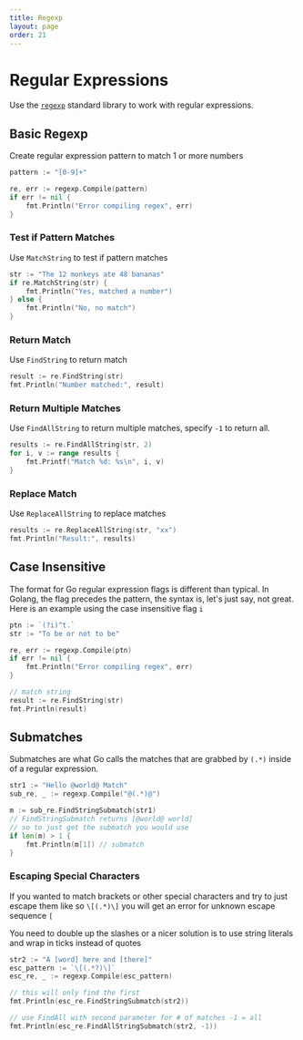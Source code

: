```yaml
---
title: Regexp
layout: page
order: 21
---
```


# Regular Expressions

Use the [`regexp`](http://golang.org/pkg/regexp/) standard library to work with regular expressions.


## Basic Regexp

Create regular expression pattern to match 1 or more numbers

```go
pattern := "[0-9]+"

re, err := regexp.Compile(pattern)
if err != nil {
	fmt.Println("Error compiling regex", err)
}
```

### Test if Pattern Matches

Use `MatchString` to test if pattern matches

```go
str := "The 12 monkeys ate 48 bananas"
if re.MatchString(str) {
	fmt.Println("Yes, matched a number")
} else {
	fmt.Println("No, no match")
}
```

### Return Match

Use `FindString` to return match

```go
result := re.FindString(str)
fmt.Println("Number matched:", result)
```

### Return Multiple Matches

Use `FindAllString` to return multiple matches, specify `-1` to return all.

```go
results := re.FindAllString(str, 2)
for i, v := range results {
	fmt.Printf("Match %d: %s\n", i, v)
}
```

### Replace Match

Use `ReplaceAllString` to replace matches

```go
results := re.ReplaceAllString(str, "xx")
fmt.Println("Result:", results)
```

## Case Insensitive

The format for Go regular expression flags is different than typical. In Golang, the flag precedes the pattern, the syntax is, let's just say, not great. Here is an example using the case insensitive flag `i`

```go
ptn := `(?i)^t.`
str := "To be or not to be"

re, err := regexp.Compile(ptn)
if err != nil {
	fmt.Println("Error compiling regex", err)
}

// match string
result := re.FindString(str)
fmt.Println(result)
```

## Submatches

Submatches are what Go calls the matches that are grabbed by `(.*)` inside of a regular expression.

```go
str1 := "Hello @world@ Match"
sub_re, _ := regexp.Compile("@(.*)@")

m := sub_re.FindStringSubmatch(str1)
// FindStringSubmatch returns [@world@ world]
// so to just get the submatch you would use
if len(m) > 1 {
	fmt.Println(m[1]) // submatch
}
```

### Escaping Special Characters

If you wanted to match brackets or other special characters and try to just escape them like so `\[(.*)\]` you will get an error for unknown escape sequence `[`

You need to double up the slashes or a nicer solution is to use string literals and wrap in ticks instead of quotes

```go
str2 := "A [word] here and [there]"
esc_pattern := `\[(.*?)\]`
esc_re, _ := regexp.Compile(esc_pattern)

// this will only find the first
fmt.Println(esc_re.FindStringSubmatch(str2))

// use FindAll with second parameter for # of matches -1 = all
fmt.Println(esc_re.FindAllStringSubmatch(str2, -1))
```

